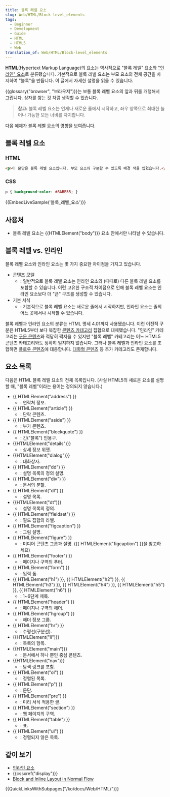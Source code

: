 ```yaml
---
title: 블록 레벨 요소
slug: Web/HTML/Block-level_elements
tags:
  - Beginner
  - Development
  - Guide
  - HTML
  - HTML5
  - Web
translation_of: Web/HTML/Block-level_elements
---
```

**HTML**(Hypertext Markup Language)의 요소는 역사적으로 "블록 레벨" 요소와 ["인라인" 요소](/ko/docs/Web/HTML/Inline_elements)로 분류됐습니다. 기본적으로 블록 레벨 요소는 부모 요소의 전체 공간을 차지하여 "블록"을 만듭니다. 이 글에서 자세한 설명을 읽을 수 있습니다.

{{glossary("browser", "브라우저")}}는 보통 블록 레벨 요소의 앞과 뒤를 개행해서 그립니다. 상자를 쌓는 것 처럼 생각할 수 있습니다.

> **참고:** 블록 레벨 요소는 언제나 새로운 줄에서 시작하고, 좌우 양쪽으로 최대한 늘어나 가능한 모든 너비를 차지합니다.

다음 예제가 블록 레벨 요소의 영향을 보여줍니다.

## 블록 레벨 요소

### HTML

```html
<p>이 문단은 블록 레벨 요소입니다. 부모 요소와 구분할 수 있도록 배경 색을 입혔습니다.</p>
```

### CSS

```css
p { background-color: #8ABB55; }
```

{{EmbedLiveSample('블록_레벨_요소')}}

## 사용처

- 블록 레벨 요소는 {{HTMLElement("body")}} 요소 안에서만 나타날 수 있습니다.

## 블록 레벨 vs. 인라인

블록 레벨 요소와 인라인 요소는 몇 가지 중요한 차이점을 가지고 있습니다.

- 콘텐츠 모델
  - : 일반적으로 블록 레벨 요소는 인라인 요소와 (때때로) 다른 블록 레벨 요소를 포함할 수 있습니다. 이런 고유한 구조적 차이점으로 인해 블록 레벨 요소는 인라인 요소보다 더 "큰" 구조를 생성할 수 있습니다.
- 기본 서식
  - : 기본적으로 블록 레벨 요소는 새로운 줄에서 시작하지만, 인라인 요소는 줄의 어느 곳에서나 시작할 수 있습니다.

블록 레벨과 인라인 요소의 분류는 HTML 명세 4.01까지 사용됐습니다. 이런 이진적 구분은 HTML5부터 보다 복잡한 [콘텐츠 카테고리](/ko/docs/Web/Guide/HTML/Content_categories) 집합으로 대체됐습니다. "인라인" 카테고리는 [구문 콘텐츠](/ko/docs/Web/Guide/HTML/Content_categories#구문_콘텐츠)와 적당히 짝지을 수 있지만 "블록 레벨" 카테고리는 어느 HTML5 콘텐츠 카테고리와도 정확히 일치하지 않습니다. 그러나 블록 레벨과 인라인 요소를 조합하면 [플로우 콘텐츠](/ko/docs/Web/Guide/HTML/Content_categories#플로우_콘텐츠)에 대응합니다. [대화형 콘텐츠](/ko/docs/Web/Guide/HTML/Content_categories#대화형_콘텐츠) 등 추가 카테고리도 존재합니다.

## 요소 목록

다음은 HTML 블록 레벨 요소의 전체 목록입니다. (사실 HTML5의 새로운 요소를 설명할 때, "블록 레벨"이라는 용어는 정의되지 않습니다.)

- {{ HTMLElement("address") }}
  - : 연락처 정보.
- {{ HTMLElement("article") }}
  - : 단락 콘텐츠.
- {{ HTMLElement("aside") }}
  - : 부가 콘텐츠.
- {{ HTMLElement("blockquote") }}
  - : 긴("블록") 인용구.
- {{HTMLElement("details")}}
  - : 상세 정보 위젯.
- {{HTMLElement("dialog")}}
  - : 대화상자.
- {{ HTMLElement("dd") }}
  - : 설명 목록의 정의 설명.
- {{ HTMLElement("div") }}
  - : 문서의 분할.
- {{ HTMLElement("dl") }}
  - : 설명 목록.
- {{HTMLElement("dt")}}
  - : 설명 목록의 정의.
- {{ HTMLElement("fieldset") }}
  - : 필드 집합의 라벨.
- {{ HTMLElement("figcaption") }}
  - : 그림 설명.
- {{ HTMLElement("figure") }}
  - : 미디어 콘텐츠 그룹과 설명. ({{ HTMLElement("figcaption") }}을 참고하세요)
- {{ HTMLElement("footer") }}
  - : 페이지나 구역의 푸터.
- {{ HTMLElement("form") }}
  - : 입력 폼.
- {{ HTMLElement("h1") }}, {{ HTMLElement("h2") }}, {{ HTMLElement("h3") }}, {{ HTMLElement("h4") }}, {{ HTMLElement("h5") }}, {{ HTMLElement("h6") }}
  - : 1\~6단계 제목.
- {{ HTMLElement("header") }}
  - : 페이지나 구역의 헤더.
- {{ HTMLElement("hgroup") }}
  - : 헤더 정보 그룹.
- {{ HTMLElement("hr") }}
  - : 수평선(구분선).
- {{HTMLElement("li")}}
  - : 목록의 항목.
- {{HTMLElement("main")}}
  - : 문서에서 하나 뿐인 중심 콘텐츠.
- {{HTMLElement("nav")}}
  - : 탐색 링크를 포함.
- {{ HTMLElement("ol") }}
  - : 정렬된 목록.
- {{ HTMLElement("p") }}
  - : 문단.
- {{ HTMLElement("pre") }}
  - : 미리 서식 적용한 글.
- {{ HTMLElement("section") }}
  - : 웹 페이지의 구역.
- {{ HTMLElement("table") }}
  - : 표.
- {{ HTMLElement("ul") }}
  - : 정렬되지 않은 목록.

## 같이 보기

- [인라인 요소](/ko/docs/Web/HTML/Inline_elements)
- {{cssxref("display")}}
- [Block and Inline Layout in Normal Flow](/ko/docs/Web/CSS/CSS_Flow_Layout/Block_and_Inline_Layout_in_Normal_Flow)

{{QuickLinksWithSubpages("/ko/docs/Web/HTML/")}}

